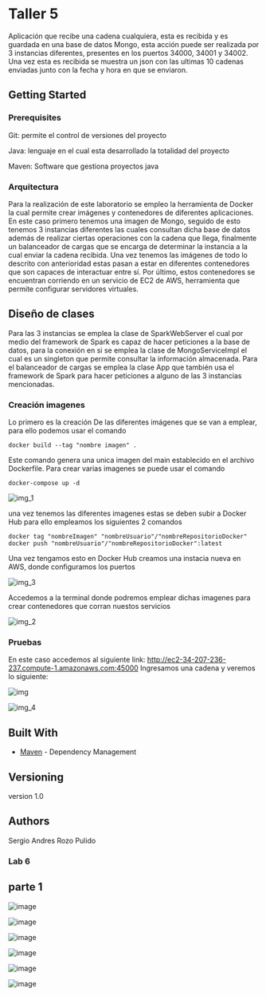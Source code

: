 # Taller 5

Aplicación que recibe una cadena cualquiera, 
esta es recibida y es guardada en una base de datos Mongo, 
esta acción puede ser realizada por 3 instancias diferentes, 
presentes en los puertos 34000, 34001 y 34002. Una vez esta es recibida 
se muestra un json con las ultimas 10 cadenas enviadas junto con la fecha y 
hora en que se enviaron.

## Getting Started

### Prerequisites

Git: permite el control de versiones del proyecto

Java: lenguaje en el cual esta desarrollado la totalidad del proyecto

Maven: Software que gestiona proyectos java


### Arquitectura

Para la realización de este laboratorio se empleo la herramienta de 
Docker la cual permite crear imágenes y contenedores de diferentes 
aplicaciones. En este caso primero tenemos una imagen de Mongo, seguido de esto 
tenemos 3 instancias diferentes las cuales consultan dicha base de datos además 
de realizar ciertas operaciones con la cadena que llega, finalmente un balanceador 
de cargas que se encarga de determinar la instancia a la cual enviar la cadena recibida. 
Una vez tenemos las imágenes de todo lo descrito con anterioridad estas pasan a estar en 
diferentes contenedores que son capaces de interactuar entre sí. Por último, estos 
contenedores se encuentran corriendo en un servicio de EC2 de AWS, herramienta que
permite configurar servidores virtuales.

## Diseño de clases

Para las 3 instancias se emplea la clase de SparkWebServer el cual 
por medio del framework de Spark es capaz de hacer peticiones 
a la base de datos, para la conexión en si se emplea la clase 
de MongoServiceImpl el cual es un singleton que permite consultar 
la información almacenada.
Para el balanceador de cargas se emplea la clase 
App que también usa el framework de Spark para hacer peticiones 
a alguno de las 3 instancias mencionadas. 


### Creación imagenes

Lo primero es la creación De las diferentes imágenes que se van a emplear, para ello podemos usar el comando 

```
docker build --tag "nombre imagen" .
```

Este comando genera una unica imagen del main establecido en el archivo Dockerfile. Para crear varias
imagenes se puede usar el comando

```
docker-compose up -d
```

![img_1](https://user-images.githubusercontent.com/90010904/224202384-59ed7fa0-cde3-47e2-87e8-9a2a1401d1ac.png)

una vez tenemos las diferentes imagenes estas se deben subir a Docker Hub para ello empleamos los siguientes
2 comandos

```
docker tag "nombreImagen" "nombreUsuario"/"nombreRepositorioDocker"
docker push "nombreUsuario"/"nombreRepositorioDocker":latest 
```

Una vez tengamos esto en Docker Hub creamos una instacia nueva en AWS, donde configuramos los puertos

![img_3](https://user-images.githubusercontent.com/90010904/224202430-f91a7a49-f5b0-428e-8f8e-e5b65eed6b46.png)

Accedemos a la terminal donde podremos emplear dichas imagenes para crear contenedores que corran
nuestos servicios

![img_2](https://user-images.githubusercontent.com/90010904/224202463-9c42aba6-e091-434f-8e87-530c822c7c18.png)

### Pruebas

En este caso accedemos al siguiente link: http://ec2-34-207-236-237.compute-1.amazonaws.com:45000
Ingresamos una cadena y veremos lo siguiente: 

![img](https://user-images.githubusercontent.com/90010904/224202490-5468da52-07cf-470b-8155-99446c4ee1fb.png)

![img_4](https://user-images.githubusercontent.com/90010904/224202514-04647269-ce55-4cc6-9ea6-c7c2564ad654.png)

## Built With

* [Maven](https://maven.apache.org/) - Dependency Management


## Versioning

version 1.0

## Authors

Sergio Andres Rozo Pulido

### Lab 6

## parte 1

![image](https://user-images.githubusercontent.com/90010904/224424706-eef33817-aaa6-474f-aeff-9510aef524b3.png)

![image](https://user-images.githubusercontent.com/90010904/224424741-9be69bf7-abea-4e9b-af49-1c71e408734c.png)

![image](https://user-images.githubusercontent.com/90010904/224424778-ce6bde77-fd88-4206-a01f-c48ed7b79db8.png)

![image](https://user-images.githubusercontent.com/90010904/224424820-a672e4c1-3d85-4576-b47c-07a67a48e518.png)

![image](https://user-images.githubusercontent.com/90010904/224424872-f0647606-a4a6-4281-a60d-942e28e75c79.png)

![image](https://user-images.githubusercontent.com/90010904/224424913-3f783cc1-d1d2-4e60-ab08-5a19cb2ff24e.png)



